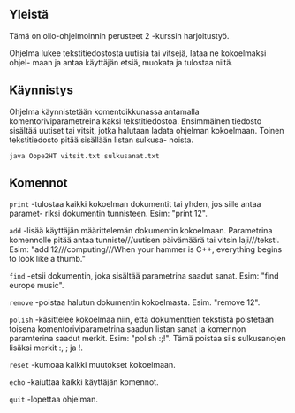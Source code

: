 ## Yleistä

Tämä on olio-ohjelmoinnin perusteet 2 -kurssin harjoitustyö.

Ohjelma lukee tekstitiedostosta uutisia tai vitsejä, lataa ne kokoelmaksi ohjel-
maan ja antaa käyttäjän etsiä, muokata ja tulostaa niitä.

## Käynnistys

Ohjelma käynnistetään komentoikkunassa antamalla komentoriviparametreina kaksi
tekstitiedostoa. Ensimmäinen tiedosto sisältää uutiset tai vitsit, jotka halutaan
ladata ohjelman kokoelmaan. Toinen tekstitiedosto pitää sisällään listan sulkusa-
noista.

```
java Oope2HT vitsit.txt sulkusanat.txt
```

## Komennot

```print``` -tulostaa kaikki kokoelman dokumentit tai yhden, jos sille antaa paramet-
riksi dokumentin tunnisteen. Esim: "print 12".

```add``` -lisää käyttäjän määrittelemän dokumentin kokoelmaan. Parametrina komennolle
pitää antaa tunniste///uutisen päivämäärä tai vitsin laji///teksti. Esim:
"add 12///computing///When your hammer is C++, everything begins to look like a thumb."

```find``` -etsii dokumentin, joka sisältää parametrina saadut sanat. Esim: "find europe
music".

```remove``` -poistaa halutun dokumentin kokoelmasta. Esim. "remove 12".

```polish``` -käsittelee kokoelmaa niin, että dokumenttien tekstistä poistetaan toisena
komentoriviparametrina saadun listan sanat ja komennon paramterina saadut merkit.
Esim: "polish :;!". Tämä poistaa siis sulkusanojen lisäksi merkit :, ; ja !.

```reset``` -kumoaa kaikki muutokset kokoelmaan.

```echo``` -kaiuttaa kaikki käyttäjän komennot. 

```quit``` -lopettaa ohjelman.
